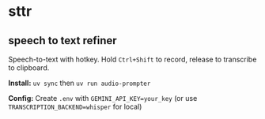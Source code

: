 # sttr
## speech to text refiner

Speech-to-text with hotkey. Hold `Ctrl+Shift` to record, release to transcribe to clipboard.

**Install:** `uv sync` then `uv run audio-prompter`

**Config:** Create `.env` with `GEMINI_API_KEY=your_key` (or use `TRANSCRIPTION_BACKEND=whisper` for local)
